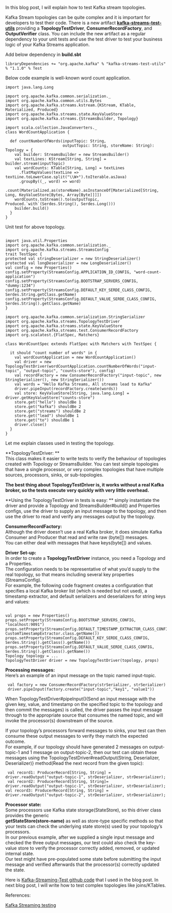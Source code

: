 In this blog post, I will explain how to test Kafka stream topologies.

Kafka Stream topologies can be quite complex and it is important for developers to test their code. There is a new artifact <a href="https://mvnrepository.com/artifact/org.apache.kafka/kafka-streams-test-utils" target="_blank" rel="noopener"><strong>kafka-streams-test-utils</strong></a> providing a **TopologyTestDriver**, **ConsumerRecordFactory**, and **OutputVerifier** class. You can include the new artifact as a regular dependency to your unit tests and use the test driver to test your business logic of your Kafka Streams application.

Add below dependency in **build.sbt**

<pre><code class="scala">libraryDependencies += "org.apache.kafka" % "kafka-streams-test-utils" % "1.1.0" % Test</code></pre>

Below code example is well-known word count application.

<pre><code class="scala">import java.lang.Long

import org.apache.kafka.common.serialization._
import org.apache.kafka.common.utils.Bytes
import org.apache.kafka.streams.kstream.{KStream, KTable, Materialized, Produced}
import org.apache.kafka.streams.state.KeyValueStore
import org.apache.kafka.streams.{StreamsBuilder, Topology}

import scala.collection.JavaConverters._
class WordCountApplication {
  
  def countNumberOfWords(inputTopic: String,
                         outputTopic: String, storeName: String): Topology = {
    val builder: StreamsBuilder = new StreamsBuilder()
    val textLines: KStream[String, String] = builder.stream(inputTopic)
    val wordCounts: KTable[String, Long] = textLines
      .flatMapValues(textLine =&gt; textLine.toLowerCase.split("\\W+").toIterable.asJava)
      .groupBy((_, word) =&gt; word)
      .count(Materialized.as(storeName).asInstanceOf[Materialized[String, Long, KeyValueStore[Bytes, Array[Byte]]]])
    wordCounts.toStream().to(outputTopic, Produced.`with`(Serdes.String(), Serdes.Long()))
    builder.build()
  }
}</code></pre>

Unit test for above topology.

<pre><code class="scala">
import java.util.Properties
import org.apache.kafka.common.serialization._
import org.apache.kafka.streams.StreamsConfig
trait TestSpec {
protected val stringDeserializer = new StringDeserializer()
protected val longDeserializer = new LongDeserializer()
val config = new Properties()
config.setProperty(StreamsConfig.APPLICATION_ID_CONFIG, "word-count-application")
config.setProperty(StreamsConfig.BOOTSTRAP_SERVERS_CONFIG, "dummy:1234")
config.setProperty(StreamsConfig.DEFAULT_KEY_SERDE_CLASS_CONFIG, Serdes.String.getClass.getName)
config.setProperty(StreamsConfig.DEFAULT_VALUE_SERDE_CLASS_CONFIG, Serdes.String().getClass.getName)
}
</code></pre>

<pre><code class="scala">import org.apache.kafka.common.serialization.StringSerializer
import org.apache.kafka.streams.TopologyTestDriver
import org.apache.kafka.streams.state.KeyValueStore
import org.apache.kafka.streams.test.ConsumerRecordFactory
import org.scalatest.{FlatSpec, Matchers}

class WordCountSpec extends FlatSpec with Matchers with TestSpec {

  it should "count number of words" in {
    val wordCountApplication = new WordCountApplication()
    val driver = new TopologyTestDriver(wordCountApplication.countNumberOfWords("input-topic", "output-topic", "counts-store"), config)
    val recordFactory = new ConsumerRecordFactory("input-topic", new StringSerializer(), new StringSerializer())
    val words = "Hello Kafka Streams, All streams lead to Kafka"
    driver.pipeInput(recordFactory.create(words))
    val store: KeyValueStore[String, java.lang.Long] = driver.getKeyValueStore("counts-store")
    store.get("hello") shouldBe 1
    store.get("kafka") shouldBe 2
    store.get("streams") shouldBe 2
    store.get("lead") shouldBe 1
    store.get("to") shouldBe 1
    driver.close()
  }
}
</code></pre>

Let me explain classes used in testing the topology.

**TopologyTestDriver: **  
This class makes it easier to write tests to verify the behaviour of topologies created with Topology or StreamsBuilder. You can test simple topologies that have a single processor, or very complex topologies that have multiple sources, processors, sinks, or sub-topologies.

**The best thing about TopologyTestDriver is, it works without a real Kafka broker, so the tests execute very quickly with very little overhead.**

**Using the TopologyTestDriver in tests is easy: ** simply instantiate the driver and provide a Topology and StreamsBuilder#build() and Properties configs, use the driver to supply an input message to the topology, and then use the driver to read and verify any messages output by the topology.

**ConsumerRecordFactory:**  
Although the driver doesn&#8217;t use a real Kafka broker, it does simulate Kafka Consumer and Producer that read and write raw (byte[]) messages.  
You can either deal with messages that have keys(byte[]) and values.

**Driver Set-up:**  
In order to create a **TopologyTestDriver** instance, you need a Topology and a Properties.  
The configuration needs to be representative of what you&#8217;d supply to the real topology, so that means including several key properties (StreamsConfig).  
For example, the following code fragment creates a configuration that specifies a local Kafka broker list (which is needed but not used), a timestamp extractor, and default serializers and deserializers for string keys and values:

<pre><code class="scala">
val props = new Properties()
props.setProperty(StreamsConfig.BOOTSTRAP_SERVERS_CONFIG, "localhost:9091")
props.setProperty(StreamsConfig.DEFAULT_TIMESTAMP_EXTRACTOR_CLASS_CONFIG, CustomTimestampExtractor.class.getName())
props.setProperty(StreamsConfig.DEFAULT_KEY_SERDE_CLASS_CONFIG, Serdes.String().getClass().getName())
props.setProperty(StreamsConfig.DEFAULT_VALUE_SERDE_CLASS_CONFIG, Serdes.String().getClass().getName())
Topology topology = ...
TopologyTestDriver driver = new TopologyTestDriver(topology, props)
</code></pre>

**Processing messages:**  
Here&#8217;s an example of an input message on the topic named input-topic.

<pre><code class="scala"> val factory = new ConsumerRecordFactory(strSerializer, strSerializer)
 driver.pipeInput(factory.create("input-topic","key1", "value1"))</code></pre>

When TopologyTestDriver#pipeInput()(Send an input message with the given key, value, and timestamp on the specified topic to the topology and then commit the messages) is called, the driver passes the input message through to the appropriate source that consumes the named topic, and will invoke the processor(s) downstream of the source.

If your topology&#8217;s processors forward messages to sinks, your test can then consume these output messages to verify they match the expected outcome.  
For example, if our topology should have generated 2 messages on output-topic-1 and 1 message on output-topic-2, then our test can obtain these messages using the TopologyTestDriver#readOutput(String, Deserializer, Deserializer)} method(Read the next record from the given topic):

<pre><code class="scala"> val record1: ProducerRecord[String, String] = driver.readOutput("output-topic-1", strDeserializer, strDeserializer);
 val record2: ProducerRecord[String, String]= driver.readOutput("output-topic-1", strDeserializer, strDeserializer);
val record3: ProducerRecord[String, String] = driver.readOutput("output-topic-2", strDeserializer, strDeserializer);</code></pre>

**Processor state:**  
Some processors use Kafka state storage(StateStore), so this driver class provides the generic  
**getStateStore(store-name)** as well as store-type specific methods so that your tests can check the underlying state store(s) used by your topology&#8217;s processors.  
In our previous example, after we supplied a single input message and checked the three output messages, our test could also check the key-value store to verify the processor correctly added, removed, or updated internal state.  
Our test might have pre-populated some state before submitting the input message and verified afterwards that the processor(s) correctly updated the state.

Here is <a href="https://github.com/abdheshkumar/kafka-stream-testing" target="_blank" rel="noopener">Kafka-Streaming-Test github code</a> that I used in the blog post. In next blog post, I will write how to test complex topologies like joins/KTables.

References:

<a href="https://kafka.apache.org/11/documentation/streams/developer-guide/testing.html" target="_blank" rel="noopener">Kafka Streaming testing</a>

&nbsp;